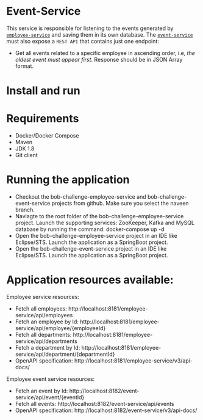 # Event-Service

This service is responsible for listening to the events generated by [`employee-service`](https://github.com/takeaway/bob-challenge-employee-service) and saving them in its own database. The [`event-service`](https://github.com/takeaway/bob-challenge-event-service/) must also expose a `REST API` that contains just one endpoint:
   - Get all events related to a specific employee in ascending order, i.e, _the oldest event must appear first_. Response should be in JSON Array format.

# Install and run

# Requirements
  - Docker/Docker Compose
  - Maven
  - JDK 1.8
  - Git client
	
# Running the application
  - Checkout the bob-challenge-employee-service and bob-challenge-event-service projects from github. Make sure you select the naveen branch.
  - Naviagte to the root folder of the bob-challenge-employee-service project. Launch the supporting services: ZooKeeper, Kafka and MySQL database by running the command:
	docker-compose up -d
  - Open the bob-challenge-employee-service project in an IDE like Eclipse/STS. Launch the application as a SpringBoot project.
  - Open the bob-challenge-event-service project in an IDE like Eclipse/STS. Launch the application as a SpringBoot project.

# Application resources available:
Employee service resources:
  - Fetch all employees: http://localhost:8181/employee-service/api/employees
  - Fetch an employee by Id: http://localhost:8181/employee-service/api/employee/{employeeId}
  - Fetch all departments: http://localhost:8181/employee-service/api/departments
  - Fetch a department by Id: http://localhost:8181/employee-service/api/department/{departmentId}  
  - OpenAPI specification: http://localhost:8181/employee-service/v3/api-docs/

Employee event service resources:
  - Fetch an event by Id: http://localhost:8182/event-service/api/event/{eventId}
  - Fetch all events: http://localhost:8182/event-service/api/events
  - OpenAPI specification: http://localhost:8182/event-service/v3/api-docs/
  
